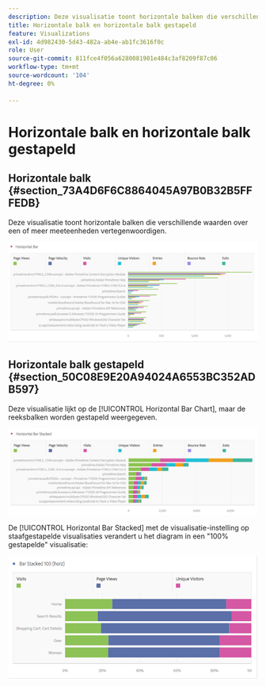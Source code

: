 ```yaml
---
description: Deze visualisatie toont horizontale balken die verschillende waarden over een of meer meeteenheden vertegenwoordigen.
title: Horizontale balk en horizontale balk gestapeld
feature: Visualizations
exl-id: 4d982430-5d43-482a-ab4e-ab1fc3616f0c
role: User
source-git-commit: 811fce4f056a6280081901e484c3af8209f87c06
workflow-type: tm+mt
source-wordcount: '104'
ht-degree: 0%

---
```


# Horizontale balk en horizontale balk gestapeld

## Horizontale balk {#section_73A4D6F6C8864045A97B0B32B5FFFEDB}

Deze visualisatie toont horizontale balken die verschillende waarden over een of meer meeteenheden vertegenwoordigen.

![Horizontale balk met meetgegevens, zoals Paginaweergaven, Paginagrootte, Bezoekingen, Items en Afsluiten.](assets/horizontal_bar.png)

## Horizontale balk gestapeld {#section_50C08E9E20A94024A6553BC352ADB597}

Deze visualisatie lijkt op de [!UICONTROL Horizontal Bar Chart], maar de reeksbalken worden gestapeld weergegeven.

![Een gestapelde horizontale balk met de weergaven Pagina&#39;s, Bezoekingen, Items en Afsluiten.](assets/horizontal-bar-stacked.png)

De [!UICONTROL Horizontal Bar Stacked] met de visualisatie-instelling op staafgestapelde visualisaties verandert u het diagram in een &quot;100% gestapelde&quot; visualisatie:

![Horizontale balk die 100% is gestapeld en die bezoeken, paginaweergaven en unieke bezoekers weergeeft.](assets/horizstacked100.png)
